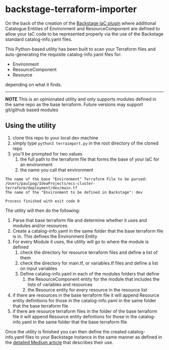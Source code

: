 # backstage-terraform-importer

On the back of the creation of the [Backstage IaC plugin](https://github.com/pogo61/Backstage-IaC-Plugin) 
where additional Catalogue Entities of Environment and ResourceComponent are defined to allow your IaC code
to be represented properly via the use of the Backstage standard catalog-info.yaml files.


This Python-based utility has been built to scan your Terraform files and auto-generating the requisite catalog-info.yaml files for:
* Environment
* ResourceComponent
* Resource

depending on what it finds.

---
**NOTE**
This is an opinionated utility and only supports modules defined in the same repo as the base terraform. 
Future versions may support git/github based modules

## Using the utility
1. clone this repo to your local dev machine 
2. simply type `python3 terraimport.py` in the root directory of the cloned repo
3. you'll be prompted for two values
   1. the full path to the terraform file that forms the base of your IaC for an environment
   2. the name you call that environment

```
The name of the base "Environment" Terraform File to be parsed: /Users/paulpog/IdeaProjects/ecs-cluster-terraform/deployment/dev/main.tf
The name of the "Environment to be defined in Backstage": dev

Process finished with exit code 0
```
                                                             
 The utility will then do the following:
1. Parse that base terraform file and determine whether it uses and modules and/or resources
2. Create a catalog-info.yaml in the same folder that the base terraform file is in. This defines the Environment Entity
3. For every Module it uses, the utility will go to where the module is defined
   1. check the directory for resource terraform files and define a list of them
   2. check the directory for main.tf, or variables.tf files and define a list on input variables
   3. Define catalog-info.yaml in each of the modules folders that define 
      1. the ResourceComponent entity for the  module that includes the lists of variables and resources
      2. the Resource entity for every resource in the resource list
4. if there are resources in the base terraform file it will append Resource entity definitions for those in the catalog-info.yaml in the same folder that the base terraform file
5. if there are resource terraform files in the folder of the base terraform file it will append Resource entity definitions for those in the catalog-info.yaml in the same folder that the base terraform file

Once the utility is finished you can then define the created catalog-info.yaml files to your
Backstage instance in the same manner as defined in the [detailed Medium article](https://medium.com/@paulpogonoski/backstage-iac-support-392f34ea118e) that describes their use.

